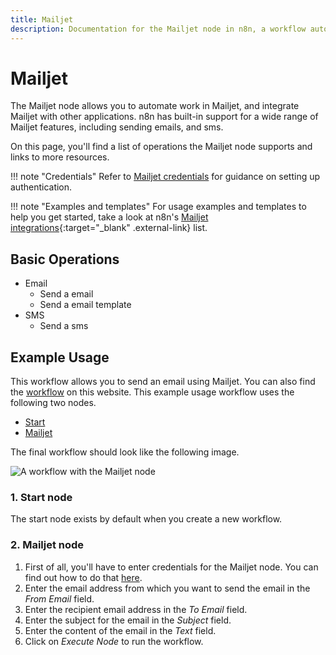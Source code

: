 ```yaml
---
title: Mailjet
description: Documentation for the Mailjet node in n8n, a workflow automation platform. Includes details of operations and configuration, and links to examples and credentials information.
---
```


# Mailjet

The Mailjet node allows you to automate work in Mailjet, and integrate Mailjet with other applications. n8n has built-in support for a wide range of Mailjet features, including sending emails, and sms. 

On this page, you'll find a list of operations the Mailjet node supports and links to more resources.

!!! note "Credentials"
    Refer to [Mailjet credentials](/integrations/builtin/credentials/mailjet/) for guidance on setting up authentication. 

!!! note "Examples and templates"
    For usage examples and templates to help you get started, take a look at n8n's [Mailjet integrations](https://n8n.io/integrations/mailjet/){:target="_blank" .external-link} list.


## Basic Operations

* Email
    * Send a email
    * Send a email template
* SMS
    * Send a sms

## Example Usage

This workflow allows you to send an email using Mailjet. You can also find the [workflow](https://n8n.io/workflows/520) on this website. This example usage workflow uses the following two nodes.

- [Start](/integrations/builtin/core-nodes/n8n-nodes-base.start/)
- [Mailjet]()

The final workflow should look like the following image.

![A workflow with the Mailjet node](/_images/integrations/builtin/app-nodes/mailjet/workflow.png)

### 1. Start node

The start node exists by default when you create a new workflow.

### 2. Mailjet node

1. First of all, you'll have to enter credentials for the Mailjet node. You can find out how to do that [here](/integrations/builtin/credentials/mailjet/).
2. Enter the email address from which you want to send the email in the *From Email* field.
3. Enter the recipient email address in the *To Email* field.
4. Enter the subject for the email in the *Subject* field.
5. Enter the content of the email in the *Text* field.
6. Click on *Execute Node* to run the workflow.

